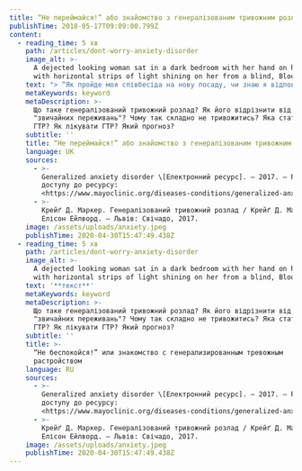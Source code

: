 ```yaml
---
title: “Не переймайся!” або знайомство з генералізованим тривожним розладом
publishTime: 2018-05-17T09:09:00.799Z
content:
  - reading_time: 5 хв
    path: /articles/dont-worry-anxiety-disorder
    image_alt: >-
      A dejected looking woman sat in a dark bedroom with her hand on her head,
      with horizontal strips of light shining on her from a blind, Bloomington
    text: "> “Як пройде моя співбесіда на нову посаду, чи знаю я відповіді на можливі запитання? Чи сподобається замовникам розроблений мною дизайн? Чи встигну я підготуватись до іспиту, так багато потрібно прочитати? Що якщо мій хлопець не достатньо задоволений мною і знайде собі іншу дівчину?… Знову ці переживання, так і захворіти можна… ”\n>\n> Вікторія, 23 роки\n\nВікторія — web-дизайнер. Нещодавно їй запропонували нову посаду і вона готується до співбесіди, через що сильно хвилюється. Як бачимо, її переживання стосуються не лише нової посади, але й навчання, оцінки її роботи замовниками, стосунків з близькими і самих переживань. Вікторія скаржиться на нездатність контролювати свої постійні переживання, які спричиняють дискомфорт, заважають їй працювати, а останнім часом — навіть спати.\n\n**Тривога та переживання**— неприємні відчуття, але корисні. Завдяки ним ми ретельніше готуємося до іспиту чи співбесіди, більше піклуємося про своїх близьких, уважніше керуємо автомобілем в час негоди. На жаль, частина людей, як наприклад Вікторія, тривожаться стосовно більшості життєвих ситуацій. Їхні переживання спричиняють суттєвий психологічний дискомфорт та приводять до погіршення їхнього функціонування. У такому випадку, ми можемо припускати наявність **генералізованого тривожного розладу**.\n\n> **Генералізований тривожний розлад (ГТР)**— один із найпоширеніших тривожних розладів, що характеризується надмірною тривогою та переживаннями, які людина не може контролювати.\n\nПоглянемо на статистичні дані:\n![](/assets/uploads/1_UCa5tCxRPGmkq2_lK5L3YQ.png \"Генералізований тривожний розлад інфографіка\") \n\nДорослі з ГТР часто хвилюються про повсякденні справи:\n\U0001F4BC Роботу\n\U0001F4B0 Фінанси\n\U0001F3E5 Здоров’я своє та близьких\n\U0001F476 Халепу, що може трапитися з їхніми дітьми\n⏰ Деякі дрібні речі (хатню роботу чи запізнення на зустріч)\nДіти з ГТР, зазвичай, надмірно переймаються через:\n\U0001F392 Школу\n\U0001F3D0 Спортивні секції\n\U0001F46B Взаємодію з однолітками\n\n- - -\n\n## **Як відрізнити ГТР від “звичайних” переживань?**\n\n![Photo by rawpixel on Unsplash](/assets/uploads/0_q6tFwfzMcC4w2dDM.jpeg \"Photo by rawpixel on Unsplash\") Різниця полягає в тому, що переживання в контексті ГТР:\n\n* Надмірні, тобто, не пропорційні реальній імовірності настання очікуваних подій. \n* Тривають більшість днів упродовж щонайменше 6 місяців.\n* Дифузні — чим більше сфер про які людина хвилюється, тим більше її симптоми відповідають критеріям ГТР. \n* Стійкі та суб’єктивно відчуваються як неконтрольовані.\n* Спричиняють дискомфорт у соціальній, професійній та інших важливих сферах. \n* Супроводжуються принаймні трьома наступними симптомами: нервовим збудженням, легкою втомлюваністю, труднощами з концентрацією уваги або відчуттям «пустоти в голові», дратівливістю, м’язевим напруженням чи порушеннями сну. Наявність лише одного з вищезгаданих симптомів свідчить про тривогу у дітей.\n\n- - -\n\n## Чому так складно не тривожитись?\n\nНезважаючи на те, що переживання приносять дискомфорт, вони відіграють важливу роль для людей з ГТР: \U0001F4AD Під час переживань людина зосереджується на думках, якими б неприємними вони не були, замість того щоб зануритися в негативні емоції на повну.\n\n> Вікторія, клієнтка про яку йшлося вище, стверджує, що не може сконцентрувати увагу на якійсь конкретній проблемі, а радше “перестрибує” з одного переживання на інше.\n\n\U0001F4DD Переживання може служити засобом уникнення, запобігання чи вирішення проблем, а також мотивації людини виконати необхідне завдання.\n\n> Вікторія вважає, що завдяки переживанням вона ретельніше підготується до майбутньої співбесіди.\n\n\U0001F630 Дослідження довели, що людям з ГТР важко витримувати невизначеність, їм важливо контролювати ситуацію, інакше вони відчувають сильний психологічний дискомфорт. Переживання у цьому випадку допомагають забезпечити певну визначеність і тим самим позбутися дистресу.\n\n> Вікторія відчуває сильний дискомфорт, якщо не отримує відповіді на запитання, які її цікавлять.\n\n\U0001F3E5 Люди з ГТР часто переконані, що переживання є некерованими, або що від них можна захворіти чи навіть збожеволіти. Це, так звані, метапереживання — переживання про переживання.\n\n> Вікторію лякає те, що вона так багато переживає, вона вважає, що може через це захворіти.\n\n\n\n- - -\n\n## **Як лікуватися?**\n\n![Photo by rawpixel on Unsplash](/assets/uploads/0__zmljzhKyQOPVWnZ.jpeg) Рішення щодо лікування залежать від значимості впливу розладу на повсякденне життя людини. Основними методами лікування ГТР є **психотерапія, медикаментозна терапія або їхня комбінація**: \n\n**Психотерапія**\n\nПсихотерапевтичним **методом першого вибору** для лікування генералізованого тривожного розладу є **когнітивно-поведінкова терапія (КПТ)**.\n\n\U0001F4DD КПТ допомагає клієнтам переоцінити уявлення про переживання, ставлення до невизначеності, а також вчить їх долати м’язеве напруження і давати раду своїм негативним емоціям.\n\n\U0001F552 Для лікування типового ГТР потрібно 10–15 щотижневих сесій.\n\n**Медикаментозна терапія**\n\nДля лікування генералізованого тривожного розладу використовують наступні види медикаментів:\n\n> **Перед лікуванням обов’язково проконсультуйтеся з лікарем про переваги, ризики, а також можливі побічні дії!**\n\n\U0001F48A**Антидепресанти** з групи селективних інгібіторів зворотнього захоплення серотоніну (СІЗЗС) та селективних інгібіторів зворотнього захоплення серотоніну і норадреналіну (СІЗЗСН) **є медикаментами першого вибору**. СІЗЗС та СІЗЗСН — ефективні, відносно легко переносимі і не викликають звикання. Прикладами антидепресантів для лікування ГТР є *есциталопрам, дулоксетин, венлафаксин, пароксетин* та інші.\n\n\U0001F48A**Буспірон** — протитривожний засіб, не викликає звикання, **терапевтичний ефект** починає проявлятися **на 7–14 день** після початку лікування.\n\n\U0001F48A**Бензодіазепіни** — лікарські засоби зі снодійним, седативним та протитривожним ефектом. Зазвичай застосовуються для **короткотривалої терапії** гострих тривожних станів. Бензодіазепіни **не** повинні використовуватись **довше 2–4 тижнів**, оскільки **викликають залежність**\\[1].\n\n- - -\n\n## **Який прогноз?**\n\n![Photo by Corinne Kutz on Unsplash](/assets/uploads/0_gpzuALEfI7fQq0DE.jpeg) Незважаючи на те, що генералізований тривожний розлад має хронічний перебіг, його все ж можна подолати. Для цього потрібно пройти процес лікування, інакше розлад прогресуватиме.\nДля тих людей, які наважились на терапію прогноз є досить втішним. Зокрема, за даними одного з досліджень (Борковець і Костелло \\[Borkovec & Costello], 1993), **57,9% людей**, що застосовували в лікуванні техніки КПТ, зберігали набуте покращення через 12 місяців після його завершення \\[2].\n\n> Цікавим є факт, що такі відомі особистості як Авраам Лінкольн, Донні Осмонд, Барбра Стрейзанд страждали від ГТР. Вони звернулися по допомогу і подолали свою тривогу. Якщо їм це вдалося, то і ви зможете!\n\n\\* *Історія та персонажі в даній статті є вигаданими.*\n\n\\* *Інформація щодо лікування є виключно ознайомчою. Для отримання медикаментозної чи психотерапевтичної допомоги звертайтеся до професіоналів у сфері психічного здоров’я — психіатрів, психотерапевтів та психологів.*\n\n- - -\n\n## **Джерела**\n\n1. Generalized anxiety disorder \\[Електронний ресурс]. — 2017. — Режим доступу до ресурсу:<https://www.mayoclinic.org/diseases-conditions/generalized-anxiety-disorder/diagnosis-treatment/drc-20361045.> 2. Крейґ Д. Маркер. Генералізований тривожний розлад / Крейґ Д. Маркер, Елісон Ейлворд. — Львів: Свічадо, 2017."
    metaKeywords: keyword
    metaDescription: >-
      Що таке генералізований тривожний розлад? Як його відрізнити від
      "звичайних переживань"? Чому так складно не тривожитись? Яка статистика
      ГТР? Як лікувати ГТР? Який прогноз?
    subtitle: ''
    title: “Не переймайся!” або знайомство з генералізованим тривожним розладом
    language: UK
    sources:
      - >-
        Generalized anxiety disorder \[Електронний ресурс]. — 2017. — Режим
        доступу до ресурсу:
        <https://www.mayoclinic.org/diseases-conditions/generalized-anxiety-disorder/diagnosis-treatment/drc-20361045>
      - >-
        Крейґ Д. Маркер. Генералізований тривожний розлад / Крейґ Д. Маркер,
        Елісон Ейлворд. — Львів: Свічадо, 2017.
    image: /assets/uploads/anxiety.jpeg
    publishTime: 2020-04-30T15:47:49.438Z
  - reading_time: 5 хв
    path: /articles/dont-worry-anxiety-disorder
    image_alt: >-
      A dejected looking woman sat in a dark bedroom with her hand on her head,
      with horizontal strips of light shining on her from a blind, Bloomington
    text: '**текст**'
    metaKeywords: keyword
    metaDescription: >-
      Що таке генералізований тривожний розлад? Як його відрізнити від
      "звичайних переживань"? Чому так складно не тривожитись? Яка статистика
      ГТР? Як лікувати ГТР? Який прогноз?
    subtitle: ''
    title: >-
      “Не беспокойся!” или знакомство с генерализированным тревожным
      растройством
    language: RU
    sources:
      - >-
        Generalized anxiety disorder \[Електронний ресурс]. — 2017. — Режим
        доступу до ресурсу:
        <https://www.mayoclinic.org/diseases-conditions/generalized-anxiety-disorder/diagnosis-treatment/drc-20361045>
      - >-
        Крейґ Д. Маркер. Генералізований тривожний розлад / Крейґ Д. Маркер,
        Елісон Ейлворд. — Львів: Свічадо, 2017.
    image: /assets/uploads/anxiety.jpeg
    publishTime: 2020-04-30T15:47:49.438Z
---
```

